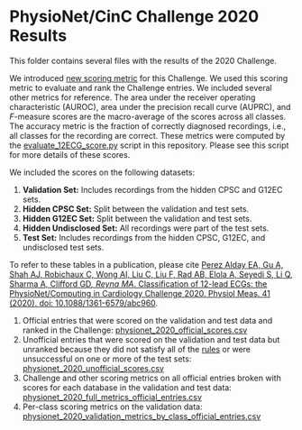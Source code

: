 # PhysioNet/CinC Challenge 2020 Results

This folder contains several files with the results of the 2020 Challenge.

We introduced [new scoring metric](https://physionetchallenges.github.io/2020/#scoring) for this Challenge. We used this scoring metric to evaluate and rank the Challenge entries. We included several other metrics for reference. The area under the receiver operating characteristic (AUROC), area under the precision recall curve (AUPRC), and _F_-measure scores are the macro-average of the scores across all classes. The accuracy metric is the fraction of correctly diagnosed recordings, i.e., all classes for the recording are correct. These metrics were computed by the [evaluate_12ECG_score.py](https://github.com/physionetchallenges/evaluation-2020/blob/master/evaluate_12ECG_score.py) script in this repository. Please see this script for more details of these scores.

We included the scores on the following datasets: 

1. __Validation Set:__ Includes recordings from the hidden CPSC and G12EC sets.
2. __Hidden CPSC Set:__ Split between the validation and test sets.
3. __Hidden G12EC Set:__ Split between the validation and test sets.
4. __Hidden Undisclosed Set:__ All recordings were part of the test sets.
5. __Test Set:__ Includes recordings from the hidden CPSC, G12EC, and undisclosed test sets.

To refer to these tables in a publication, please cite [Perez Alday EA, Gu A, Shah AJ, Robichaux C, Wong AI, Liu C, Liu F, Rad AB, Elola A, Seyedi S, Li Q, Sharma A, Clifford GD<sup>*</sup>, Reyna MA<sup>*</sup>. Classification of 12-lead ECGs: the PhysioNet/Computing in Cardiology Challenge 2020. Physiol Meas. 41 (2020). doi: 10.1088/1361-6579/abc960](https://iopscience.iop.org/article/10.1088/1361-6579/abc960).

1. Official entries that were scored on the validation and test data and ranked in the Challenge:
[physionet_2020_official_scores.csv](../results/physionet_2020_official_scores.csv)
2. Unofficial entries that were scored on the validation and test data but unranked because they did not satisfy all of the [rules](https://physionetchallenges.github.io/2020/#rules-and-deadlines) or were unsuccessful on one or more of the test sets:
[physionet_2020_unofficial_scores.csv](../results/physionet_2020_unofficial_scores.csv)
3. Challenge and other scoring metrics on all official entries broken with scores for each database in the validation and test data: 
[physionet_2020_full_metrics_official_entries.csv](../results/evaluation-2020/blob/master/Results/physionet_2020_full_metrics_official_entries.csv )
4. Per-class scoring metrics on the validation data:
[physionet_2020_validation_metrics_by_class_official_entries.csv](../results/physionet_2020_validation_metrics_by_class_official_entries.csv)
